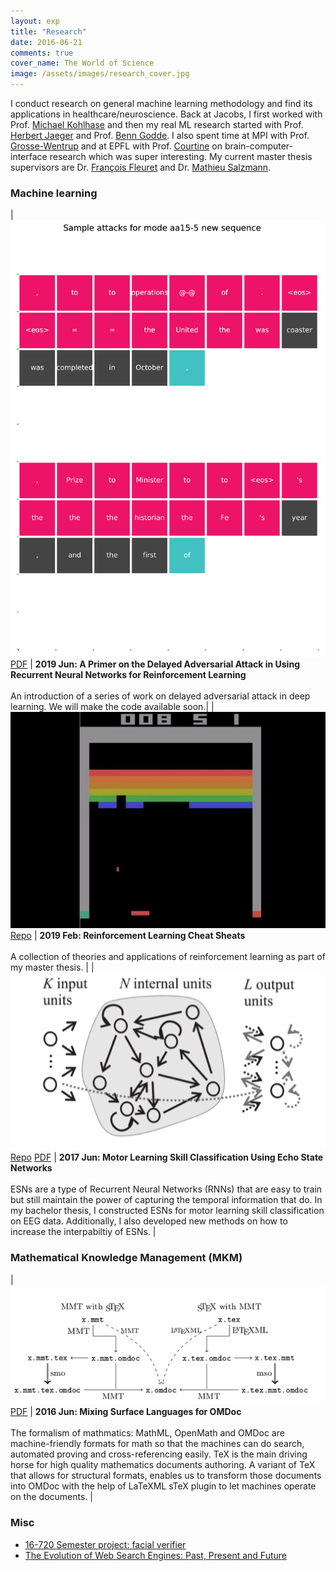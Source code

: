 ```yaml
---
layout: exp
title: "Research"
date: 2016-06-21
comments: true
cover_name: The World of Science
image: /assets/images/research_cover.jpg
---
```

I conduct research on general machine learning methodology and find its applications in healthcare/neuroscience. Back at Jacobs, I first worked with Prof. [Michael Kohlhase](https://kwarc.info/people/mkohlhase/) and then my real ML research started with Prof. [Herbert Jaeger](http://minds.jacobs-university.de/herbert/) and Prof. [Benn Godde](https://www.researchgate.net/profile/Ben_Godde). 
I also spent time at MPI with Prof. [Grosse-Wentrup](https://ni.cs.univie.ac.at) and at EPFL with Prof. [Courtine](https://courtine-lab.epfl.ch) on brain-computer-interface research which was super interesting. My current master thesis supervisors are Dr. [François Fleuret](https://www.idiap.ch/~fleuret/) and Dr. [Mathieu Salzmann](https://people.epfl.ch/mathieu.salzmann).


### Machine learning

| ![Delayed Attack Samples](/assets/images/da_sample.jpg) [PDF](/assets/files/hang_thesis.pdf) |  **2019 Jun: A Primer on the Delayed Adversarial Attack in Using Recurrent Neural Networks for Reinforcement Learning** <br/><br/> An introduction of a series of work on delayed adversarial attack in deep learning. We will make the code available soon.|
| ![Breakout](/assets/images/atari.jpg) [Repo](https://github.com/angerhang/reinforcement-learning-cheat-sheet) |  **2019 Feb: Reinforcement Learning Cheat Sheats** <br/><br/> A collection of theories and applications of reinforcement learning as part of my master thesis. | 
| ![Echo State Network](/assets/images/esn.png) [Repo](https://github.com/angerhang/thesis) [PDF](/assets/files/thesis.pdf) |  **2017 Jun: Motor Learning Skill Classification Using Echo State Networks** <br/><br/> ESNs are a type of Recurrent Neural Networks (RNNs) that are easy to train but still maintain the power of capturing the temporal information that do. In my bachelor thesis, I constructed ESNs for motor learning skill classification on EEG data. Additionally, I also developed new methods on how to increase the interpabiltiy of ESNs.  | 


### Mathematical Knowledge Management (MKM)

| ![sTeX](/assets/images/mmt.png) [PDF](/assets/files/cicm_2016.pdf) |  **2016 Jun: Mixing Surface Languages for OMDoc** <br/><br/> The formalism of mathmatics: MathML, OpenMath and OMDoc are machine-friendly formats for math so that the machines can do search, automated proving and cross-referencing easily. TeX is the main driving horse for high quality mathematics documents authoring. A variant of TeX that allows for structural formats, enables us to transform those documents into OMDoc with the help of LaTeXML sTeX plugin to let machines operate on the documents. | 

### Misc

* [16-720 Semester project: facial verifier](/assets/files/cv_poster.pdf)
* [The Evolution of Web Search Engines: Past, Present and Future](/assets/files/bigData.pdf)